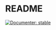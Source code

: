 # README

[![Documenter: stable](https://img.shields.io/badge/docs-dev-blue.svg)](https://josemanuel22.github.io/AdaptativeBlockLearning/dev/)


